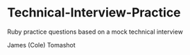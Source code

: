 # Technical-Interview-Practice
Ruby practice questions based on a mock technical interview


James (Cole) Tomashot
